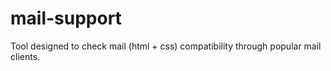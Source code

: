 # mail-support
Tool designed to check mail (html + css) compatibility through popular mail clients.
